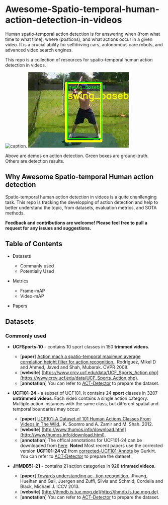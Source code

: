 # Awesome-Spatio-temporal-human-action-detection-in-videos

Human spatio-temporal action detection is for answering when (from what time to what time), where (postions), and what actions occur in a given video. It is a crucial ability for selfdriving cars, autonomous care robots, and advanced video search engines. 

This repo is a collection of resources for spatio-temporal human action detection in videos.

![caption](ucf-successful.gif).         ![caption](jhmdb-successful.gif)

Above are demos on action detection. Green boxes are ground-truth. Others are detection results.

## Why Awesome Spatio-temporal Human action detection

Spatio-temporal human action detection in videos is a quite chanllenging task. This repo is tracking the developping of action detection and help to better understand the topic, from datasets, evaluation metrics, and SOTA methods.

**Feedback and contributions are welcome! Please feel free to pull a request for any issues and suggestions.**

## Table of Contents

* Datasets
   * Commanly used
   * Potentially Used

* Metrics
   * Frame-mAP
   * Video-mAP

* Papers
   
## Datasets

### Commonly used

* **UCFSports-10**  - contains 10 sport classes in 150 **trimmed videos**.
   * [**paper**] [Action mach a spatio-temporal maximum average correlation height filter for action recognition.](http://cs.ucf.edu/~mikel/ActionMACH.pdf). Rodriguez, Mikel D and Ahmed, Javed and Shah, Mubarak. CVPR 2008.
   * [**website**] [https://www.crcv.ucf.edu/data/UCF_Sports_Action.php](https://www.crcv.ucf.edu/data/UCF_Sports_Action.php). 
   * [**annotation**] You can refer to [ACT-Detector](https://github.com/vkalogeiton/caffe/tree/act-detector) to prepare the dataset.

* **UCF101-24**  -  a subset of UCF101. It contains 24 **sport** classes in 3207 **untrimmed videos**. Each video contains a single action category. Multiple action instances with the same class, but different spatial and temporal boundaries may occur. 
   * [**paper**] [UCF101: A Dataset of 101 Human Actions Classes From Videos in The Wild.](https://arxiv.org/abs/1212.0402). K. Soomro and A. Zamir and M. Shah. 2012.
   * [**website**] [http://www.thumos.info/download.html](http://www.thumos.info/download.html).
   * [**annotation**] The offical annotations for UCF101-24 can be downloaded from [here](http://www.thumos.info/download.html). **Noted** Most recent papers use the corrected version **UCF101-24 v2** from [corrected-UCF101-Annots](https://github.com/gurkirt/corrected-UCF101-Annots) by Gurkirt. You can refer to [ACT-Detector](https://github.com/vkalogeiton/caffe/tree/act-detector) to prepare the dataset.

* **JHMDB51-21**  - contains 21 action categories in 928 **trimmed videos**.
   * [**paper**] [Towards understanding ac- tion recognition.](https://hal.inria.fr/hal-00906902/document).Jhuang, Hueihan and Gall, Juergen and Zuffi, Silvia and Schmid, Cordelia and Black, Michael J. ICCV 2013.
   * [**website**] [http://jhmdb.is.tue.mpg.de](http://jhmdb.is.tue.mpg.de). 
   * [**annotation**] You can refer to [ACT-Detector](https://github.com/vkalogeiton/caffe/tree/act-detector) to prepare the dataset.


